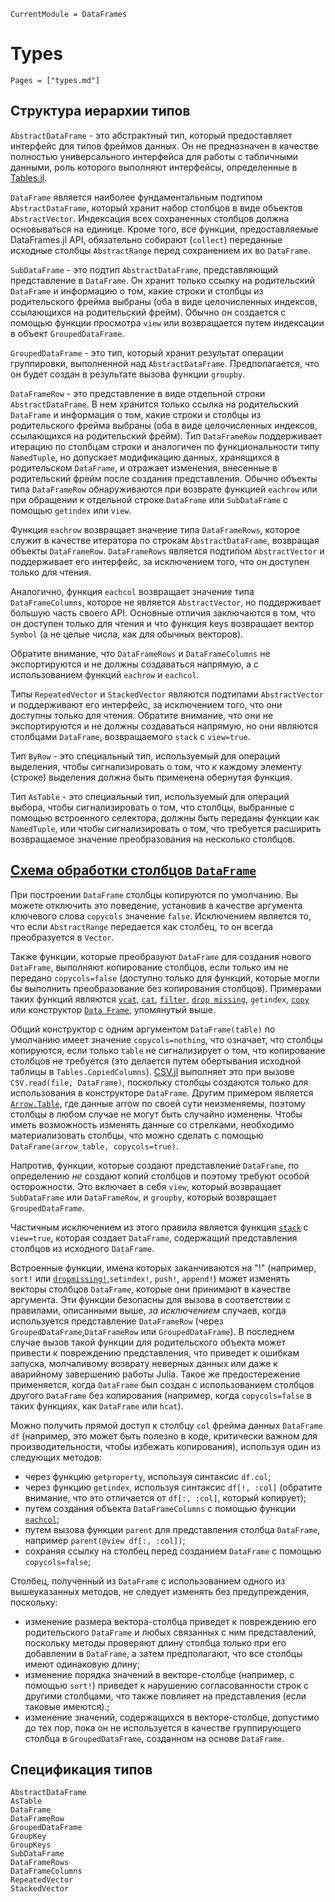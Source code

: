 ``` @meta
CurrentModule = DataFrames
```

# Types

``` @index
Pages = ["types.md"]
```

## Структура иерархии типов

`AbstractDataFrame` - это абстрактный тип, который предоставляет интерфейс для типов фреймов данных. Он не предназначен в качестве полностью универсального интерфейса для работы с табличными данными, роль которого выполняют интерфейсы, определенные в [Tables.jl](https://github.com/JuliaData/Tables.jl/).

`DataFrame` является наиболее фундаментальным подтипом `AbstractDataFrame`, который хранит набор столбцов в виде объектов `AbstractVector`. Индексация всех сохраненных столбцов должна основываться на единице. Кроме того, все функции, предоставляемые DataFrames.jl API, обязательно собирают (`collect`) переданные исходные столбцы `AbstractRange` перед сохранением их во `DataFrame`.

`SubDataFrame` - это подтип `AbstractDataFrame`, представляющий представление в `DataFrame`. Он хранит только ссылку на родительский `DataFrame` и информацию о том, какие строки и столбцы из родительского фрейма выбраны (оба в виде целочисленных индексов, ссылающихся на родительский фрейм). Обычно он создается с помощью функции просмотра `view` или возвращается путем индексации в объект `GroupedDataFrame`.

`GroupedDataFrame` - это тип, который хранит результат операции группировки, выполненной над `AbstractDataFrame`. Предполагается, что он будет создан в результате вызова функции `groupby`.

`DataFrameRow` - это представление в виде отдельной строки `AbstractDataFrame`. В нем хранится только ссылка на родительский `DataFrame` и информация о том, какие строки и столбцы из родительского фрейма выбраны (оба в виде целочисленных индексов, ссылающихся на родительский фрейм). Тип `DataFrameRow` поддерживает итерацию по столбцам строки и аналогичен по функциональности типу `NamedTuple`, но допускает модификацию данных, хранящихся в родительском `DataFrame`, и отражает изменения, внесенные в родительский фрейм после создания представления. Обычно объекты типа `DataFrameRow` обнаруживаются при возврате функцией `eachrow` или при обращении к отдельной строке `DataFrame` или `SubDataFrame` с помощью `getindex` или `view`.

Функция `eachrow` возвращает значение типа `DataFrameRows`, которое служит в качестве итератора по строкам `AbstractDataFrame`, возвращая объекты `DataFrameRow`. `DataFrameRows` является подтипом `AbstractVector` и поддерживает его интерфейс, за исключением того, что он доступен только для чтения.

Аналогично, функция `eachcol` возвращает значение типа `DataFrameColumns`, которое не является `AbstractVector`, но поддерживает большую часть своего API. Основные отличия заключаются в том, что он доступен только для чтения и что функция keys возвращает вектор `Symbol` (а не целые числа, как для обычных векторов).

Обратите внимание, что `DataFrameRows` и `DataFrameColumns` не экспортируются и не должны создаваться напрямую, а с использованием функций `eachrow` и `eachcol`.

Типы `RepeatedVector` и `StackedVector` являются подтипами `AbstractVector` и поддерживают его интерфейс, за исключением того, что они доступны только для чтения. Обратите внимание, что они не экспортируются и не должны создаваться напрямую, но они являются столбцами `DataFrame`, возвращаемого `stack` с `view=true`.

Тип `ByRow` - это специальный тип, используемый для операций выделения, чтобы сигнализировать о том, что к каждому элементу (строке) выделения должна быть применена обернутая функция.

Тип `AsTable` - это специальный тип, используемый для операций выбора, чтобы сигнализировать о том, что столбцы, выбранные с помощью встроенного селектора, должны быть переданы функции как `NamedTuple`, или чтобы сигнализировать о том, что требуется расширить возвращаемое значение преобразования на несколько столбцов.

## [Схема обработки столбцов `DataFrame`](@id%20man-columnhandling)

При построении `DataFrame` столбцы копируются по умолчанию. Вы можете отключить это поведение, установив в качестве аргумента ключевого слова `copycols` значение `false`. Исключением является то, что если `AbstractRange` передается как столбец, то он всегда преобразуется в `Vector`.

Также функции, которые преобразуют `DataFrame` для создания нового `DataFrame`, выполняют копирование столбцов, если только им не передано `copycols=false` (доступно только для функций, которые могли бы выполнить преобразование без копирования столбцов). Примерами таких функций являются [`vcat`](@ref), [`cat`](@ref), [`filter`](@ref), [`drop missing`](@ref), `getindex`, [`copy`](@ref) или конструктор [`Data Frame`](@ref), упомянутый выше.

Общий конструктор с одним аргументом `DataFrame(table)` по умолчанию имеет значение `copycols=nothing`, что означает, что столбцы копируются, если только `table` не сигнализирует о том, что копирование столбцов не требуется (это делается путем обертывания исходной таблицы в `Tables.CopiedColumns`). [CSV.jl](https://csv.juliadata.org/stable) выполняет это при вызове `CSV.read(file, DataFrame)`, поскольку столбцы создаются только для использования в конструкторе `DataFrame`. Другим примером является [`Arrow.Table`](https://arrow.juliadata.org/dev/manual/#Arrow.Table), где данные arrow по своей сути неизменяемы, поэтому столбцы в любом случае не могут быть случайно изменены. Чтобы иметь возможность изменять данные со стрелками, необходимо материализовать столбцы, что можно сделать с помощью `DataFrame(arrow_table, copycols=true)`.

Напротив, функции, которые создают представление `DataFrame`, по определению *не* создают копий столбцов и поэтому требуют особой осторожности. Это включает в себя `view`, который возвращает `SubDataFrame` или `DataFrameRow`, и `groupby`, который возвращает `GroupedDataFrame`.

Частичным исключением из этого правила является функция [`stack`](@ref) с `view=true`, которая создает `DataFrame`, содержащий представления столбцов из исходного `DataFrame`.

Встроенные функции, имена которых заканчиваются на "!" (например, `sort!` или [`dropmissing!`](@ref),`setindex!`, `push!`, `append!`) может изменять векторы столбцов `DataFrame`, которые они принимают в качестве аргумента. Эти функции безопасны для вызова в соответствии с правилами, описанными выше, *за исключением* случаев, когда используется представление `DataFrameRow` (через `GroupedDataFrame`,`DataFrameRow` или `GroupedDataFrame`). В последнем случае вызов такой функции для родительского объекта может привести к повреждению представления, что приведет к ошибкам запуска, молчаливому возврату неверных данных или даже к аварийному завершению работы Julia. Такое же предостережение применяется, когда `DataFrame` был создан с использованием столбцов другого `DataFrame` без копирования (например, когда `copycols=false` в таких функциях, как `DataFrame` или `hcat`).

Можно получить прямой доступ к столбцу `col` фрейма данных `DataFrame` `df` (например, это может быть полезно в коде, критически важном для производительности, чтобы избежать копирования), используя один из следующих методов:

-   через функцию `getproperty`, используя синтаксис `df.col`;
-   через функцию `getindex`, используя синтаксис `df[!, :col]` (обратите внимание, что это отличается от `df[:, :col]`, который копирует);
-   путем создания объекта `DataFrameColumns` с помощью функции [`eachcol`](@ref);
-   путем вызова функции `parent` для представления столбца `DataFrame`, например `parent(@view df[:, :col])`;
-   сохраняя ссылку на столбец перед созданием `DataFrame` с помощью `copycols=false`;

Столбец, полученный из `DataFrame` с использованием одного из вышеуказанных методов, не следует изменять без предупреждения, поскольку:

-   изменение размера вектора-столбца приведет к повреждению его родительского `DataFrame` и любых связанных с ним представлений, поскольку методы проверяют длину столбца только при его добавлении в `DataFrame`, а затем предполагают, что все столбцы имеют одинаковую длину;
-   изменение порядка значений в векторе-столбце (например, с помощью `sort!`) приведет к нарушению согласованности строк с другими столбцами, что также повлияет на представления (если таковые имеются).;
-   изменение значений, содержащихся в векторе-столбце, допустимо до тех пор, пока он не используется в качестве группирующего столбца в `GroupedDataFrame`, созданном на основе `DataFrame`.

## Спецификация типов

``` @docs
AbstractDataFrame
AsTable
DataFrame
DataFrameRow
GroupedDataFrame
GroupKey
GroupKeys
SubDataFrame
DataFrameRows
DataFrameColumns
RepeatedVector
StackedVector
```